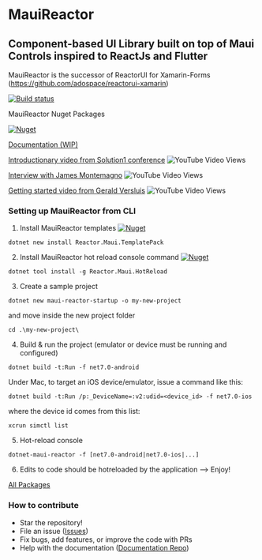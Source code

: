 # MauiReactor
## Component-based UI Library built on top of Maui Controls inspired to ReactJs and Flutter
MauiReactor is the successor of ReactorUI for Xamarin-Forms (https://github.com/adospace/reactorui-xamarin)

[![Build status](https://ci.appveyor.com/api/projects/status/trl7dwvicfxn5at5?svg=true)](https://ci.appveyor.com/project/adospace/reactorui-maui)

MauiReactor Nuget Packages

[![Nuget](https://img.shields.io/nuget/v/Reactor.Maui)](https://www.nuget.org/packages/Reactor.Maui) 

[Documentation (WIP)](https://adospace.gitbook.io/mauireactor/)

[Introductionary video from Solution1 conference](https://www.youtube.com/watch?v=TSh9PL-ziY0&t=961s&ab_channel=C%23CommunityDiscord)  ![YouTube Video Views](https://img.shields.io/youtube/views/TSh9PL-ziY0?style=social)

[Interview with James Montemagno](https://www.youtube.com/watch?v=w_Km5AyreT0&ab_channel=dotnet)  ![YouTube Video Views](https://img.shields.io/youtube/views/w_Km5AyreT0?style=social)

[Getting started video from Gerald Versluis](https://www.youtube.com/watch?v=egklcAC9arY&ab_channel=GeraldVersluis)  ![YouTube Video Views](https://img.shields.io/youtube/views/egklcAC9arY?style=social)

### Setting up MauiReactor from CLI

1. Install MauiReactor templates
[![Nuget](https://img.shields.io/nuget/v/Reactor.Maui.TemplatePack)](https://www.nuget.org/packages/Reactor.Maui.TemplatePack)
```
dotnet new install Reactor.Maui.TemplatePack
```

2. Install MauiReactor hot reload console command
[![Nuget](https://img.shields.io/nuget/v/Reactor.Maui.HotReload)](https://www.nuget.org/packages/Reactor.Maui.HotReload)
```
dotnet tool install -g Reactor.Maui.HotReload
```

3. Create a sample project
```
dotnet new maui-reactor-startup -o my-new-project
```
and move inside the new project folder
```
cd .\my-new-project\
```

4. Build & run the project (emulator or device must be running and configured)
```
dotnet build -t:Run -f net7.0-android
```
Under Mac, to target an iOS device/emulator, issue a command like this:
```
dotnet build -t:Run /p:_DeviceName=:v2:udid=<device_id> -f net7.0-ios
```
where the device id comes from this list:
```
xcrun simctl list
```

5. Hot-reload console
```
dotnet-maui-reactor -f [net7.0-android|net7.0-ios|...]
```

6. Edits to code should be hotreloaded by the application --> Enjoy!

[All Packages](https://www.nuget.org/packages?q=Reactor.Maui)

### How to contribute

- Star the repository!
- File an issue ([Issues](https://github.com/adospace/reactorui-maui/issues))
- Fix bugs, add features, or improve the code with PRs
- Help with the documentation ([Documentation Repo](https://github.com/adospace/reactorui-maui-docs))
